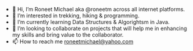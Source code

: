 - 👋 Hi, I’m Roneet Michael aka @roneetm across all internet platforms. 
- 👀 I’m interested in trekking, hiking & programming. 
- 🌱 I’m currently learning Data Structures & Algorightsm in Java.
- 💞️ I’m looking to collaborate on projects that will help me in enhancing my skills and bring value to the collaborator.
- 📫 How to reach me roneetmichael@yahoo.com

<!---
roneetm/roneetm is a ✨ special ✨ repository because its `README.md` (this file) appears on your GitHub profile.
You can click the Preview link to take a look at your changes.
--->
